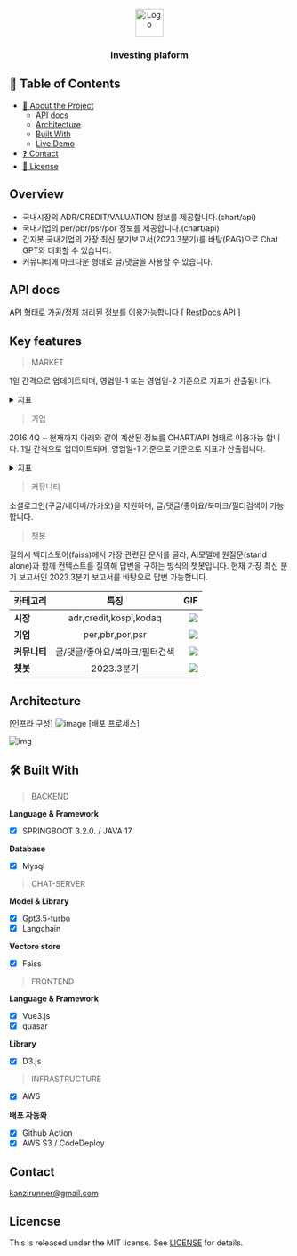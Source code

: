 <!-- PROJECT LOGO -->
<br />
<div align="center">

  <a href="https://kanzi.kr" target=_blank>
    <img src="https://github.com/forthezorba/resume/assets/59009409/1256f0a1-9c9e-4ccc-9eaf-1176f0cc113a" alt="Logo" width="50" height="50">
  </a>
  <h3><b>Investing plaform</b></h3>

</div>

## 📗 Table of Contents

-   [📖 About the Project](#about-project)
    -   [API docs](#docs)
    -   [Architecture](#architecture)
    -   [Built With](#built-with)
    -   [Live Demo](#live-demo)
-   [❓ Contact](#contact)
-   [📝 License](#license)

<!-- ABOUT THE PROJECT -->

## Overview <a name="about-project"></a>

-   국내시장의 ADR/CREDIT/VALUATION 정보를 제공합니다.(chart/api)
-   국내기업의 per/pbr/psr/por 정보를 제공합니다.(chart/api)
-   간지봇 국내기업의 가장 최신 분기보고서(2023.3분기)를 바탕(RAG)으로 Chat GPT와 대화할 수 있습니다.
-   커뮤니티에 마크다운 형태로 글/댓글을 사용할 수 있습니다.

## API docs <a name="docs"></a>

API 형태로 가공/정제 처리된 정보를 이용가능합니다 [<a href="https://kanzi.kr/docs/index.html" target="_blank"> RestDocs API </a>]

## Key features <a name="features"></a>

> MARKET

1일 간격으로 업데이트되며, 영업일-1 또는 영업일-2 기준으로 지표가 산출됩니다.

<details>
    <summary>지표</summary>
    <ul>
        <li>ADR : 20일간 누적 상승종목수/하락종목수</li>
        <li>CREDIT: 금융투자협회의 신용잔고 정보</li>
        <li>KOSPI/KODAQ: 한국거래소 코스피/코스닥 PER/PBR/DY 정보</li>
    </ul>
</details>
<p>

> 기업

2016.4Q ~ 현재까지 아래와 같이 계산된 정보를 CHART/API 형태로 이용가능 합니다.
1일 간격으로 업데이트되며, 영업일-1 기준으로 기준으로 지표가 산출됩니다.

<details>
    <summary>지표</summary>
    <ul>
        <li>per/eps : 주당가격(price) 을 eps(주당순이익) 으로 나눈 값. 또는 기업 시가총액/한해순이익</li>
        <li>pbr/bps: 주당가격(price)을 bps(주당순자산) 으로 나눈 값. 또는 기업 시가총액/순자산</li>
        <li>por/ops: 주당가격(price)을 ops(주당영업이익) 으로 나눈 값. 또는 기업 시가총액/영업이익</li>
        <li>psr/sps: 주당가격(price)을 sps(주당매출액) 으로 나눈 값. 또는 기업 시가총액/매출액</li>
    </ul>
</details>
<p>

> 커뮤니티

소셜로그인(구글/네이버/카카오)을 지원하며, 글/댓글/좋아요/북마크/필터검색이 가능합니다.

> 챗봇

질의시 벡터스토어(faiss)에서 가장 관련된 문서를 골라, AI모델에 원질문(stand alone)과 함께 컨텍스트를 질의해 답변을 구하는 방식의 챗봇입니다.
현재 가장 최신 분기 보고서인 2023.3분기 보고서를 바탕으로 답변 가능합니다.

| 카테고리     |              특징              |                                                                                                     GIF |
| :----------- | :----------------------------: | ------------------------------------------------------------------------------------------------------: |
| **시장**     |     adr,credit,kospi,kodaq     | <img src="https://github.com/forthezorba/resume/assets/59009409/2d40dd74-80d2-48d8-b8d8-f11d1a59b5d2" > |
| **기업**     |        per,pbr,por,psr         | <img src="https://github.com/forthezorba/resume/assets/59009409/55ebed39-e324-4368-9b82-c43f58163539" > |
| **커뮤니티** | 글/댓글/좋아요/북마크/필터검색 | <img src="https://github.com/forthezorba/resume/assets/59009409/088b6cca-c3bd-4baf-a4e1-1fbc689df95d" > |
| **챗봇**     |           2023.3분기           | <img src="https://github.com/forthezorba/resume/assets/59009409/b57ae49f-1fb6-4b06-bac1-0cc6ba6f6183" > |

## Architecture <a name="architecture"></a>

[인프라 구성]
![image](https://github.com/forthezorba/resume/assets/59009409/c0d1456f-f0ab-46d0-a002-a0d32b6d263c)
[배포 프로세스]

![img](https://github.com/forthezorba/resume/assets/59009409/5e6d9dad-ca49-4c3a-87e9-2665fcb6c130)

## 🛠 Built With <a name="built-with"></a>

> BACKEND

**Language & Framework**

-   [x] SPRINGBOOT 3.2.0. / JAVA 17

**Database**

-   [x] Mysql

> CHAT-SERVER

**Model & Library**

-   [x] Gpt3.5-turbo
-   [x] Langchain

**Vectore store**

-   [x] Faiss

> FRONTEND

**Language & Framework**

-   [x] Vue3.js
-   [x] quasar

**Library**

-   [x] D3.js

> INFRASTRUCTURE

-   [x] AWS

**배포 자동화**

-   [x] Github Action
-   [x] AWS S3 / CodeDeploy

## Contact <a name="contact"></a>

kanzirunner@gmail.com

## Licencse <a name="license"></a>

This is released under the MIT license. See [LICENSE](https://choosealicense.com/licenses/mit/) for details.
